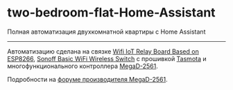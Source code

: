 # two-bedroom-flat-Home-Assistant
Полная автоматизация двухкомнатной квартиры c Home Assistant
_________
Автоматизацию сделана на связке [Wifi IoT Relay Board Based on ESP8266](https://www.electrodragon.com/product/wifi-iot-relay-board-based-esp8266/), [Sonoff Basic WiFi Wireless Switch](https://www.itead.cc/smart-home/sonoff-wifi-wireless-switch.html) с прошивкой [Tasmota](https://github.com/arendst/Tasmota) и многофункционального контроллера [MegaD-2561](https://www.ab-log.ru/smart-house/ethernet/megad-2561).

Подробности на [форуме производителя MegaD-2561](https://www.ab-log.ru/forum/viewtopic.php?f=1&t=1208&start=480#p37003).
